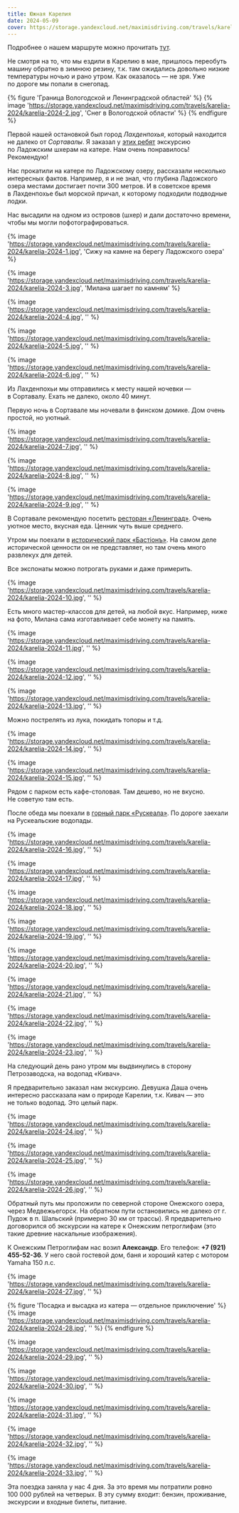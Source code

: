 ```yaml
---
title: Южная Карелия
date: 2024-05-09
cover: https://storage.yandexcloud.net/maximisdriving.com/travels/karelia-2024/karelia-2024-1.jpg
---
```


Подробнее о&nbsp;нашем маршруте можно прочитать [тут](/routes/south-karelia/).

Не&nbsp;смотря на&nbsp;то, что мы&nbsp;ездили в&nbsp;Карелию в&nbsp;мае, пришлось переобуть машину обратно в&nbsp;зимнюю резину, т.к. там ожидались довольно низкие температуры ночью и&nbsp;рано утром. Как оказалось&nbsp;&mdash; не&nbsp;зря. Уже по&nbsp;дороге мы&nbsp;попали в&nbsp;снегопад.

{% figure 'Граница Вологодской и Ленинградской областей' %}
  {% image 'https://storage.yandexcloud.net/maximisdriving.com/travels/karelia-2024/karelia-2024-2.jpg', 'Снег в Вологодской области' %}
{% endfigure %}

Первой нашей остановкой был город _Лахденпохья_, который находится не&nbsp;далеко от&nbsp;_Сортавалы_. Я&nbsp;заказал у&nbsp;[этих ребят](https://vk.com/ladoga20) экскурсию по&nbsp;Ладожским шхерам на&nbsp;катере. Нам очень понравилось! Рекомендую!

Нас прокатили на&nbsp;катере по&nbsp;Ладожскому озеру, рассказали несколько интересных фактов. Например, я&nbsp;и&nbsp;не&nbsp;знал, что глубина Ладожского озера местами достигает почти 300&nbsp;метров. И&nbsp;в&nbsp;советское время в&nbsp;Лахденпохье был морской причал, к&nbsp;которому подходили подводные лодки.

Нас высадили на&nbsp;одном из&nbsp;островов (шхер) и&nbsp;дали достаточно времени, чтобы мы&nbsp;могли пофотографироваться.

{% image 'https://storage.yandexcloud.net/maximisdriving.com/travels/karelia-2024/karelia-2024-1.jpg', 'Сижу на камне на берегу Ладожского озера' %}

{% image 'https://storage.yandexcloud.net/maximisdriving.com/travels/karelia-2024/karelia-2024-3.jpg', 'Милана шагает по камням' %}

{% image 'https://storage.yandexcloud.net/maximisdriving.com/travels/karelia-2024/karelia-2024-4.jpg', '' %}

{% image 'https://storage.yandexcloud.net/maximisdriving.com/travels/karelia-2024/karelia-2024-5.jpg', '' %}

{% image 'https://storage.yandexcloud.net/maximisdriving.com/travels/karelia-2024/karelia-2024-6.jpg', '' %}

Из&nbsp;Лахденпохьи мы&nbsp;отправились к&nbsp;месту нашей ночевки&nbsp;&mdash; в&nbsp;Сортавалу. Ехать не&nbsp;далеко, около 40&nbsp;минут.

Первую ночь в&nbsp;Сортавале мы&nbsp;ночевали в&nbsp;финском домике. Дом очень простой, но&nbsp;уютный.

{% image 'https://storage.yandexcloud.net/maximisdriving.com/travels/karelia-2024/karelia-2024-7.jpg', '' %}

{% image 'https://storage.yandexcloud.net/maximisdriving.com/travels/karelia-2024/karelia-2024-8.jpg', '' %}

{% image 'https://storage.yandexcloud.net/maximisdriving.com/travels/karelia-2024/karelia-2024-9.jpg', '' %}

В&nbsp;Сортавале рекомендую посетить [ресторан &laquo;Ленинград&raquo;](https://vk.com/leningrad_sortavala). Очень уютное место, вкусная еда. Ценник чуть выше среднего.

Утром мы&nbsp;поехали в&nbsp;[исторический парк &laquo;Бастiонъ&raquo;](https://www.bastion-park.com). На&nbsp;самом деле исторической ценности он&nbsp;не&nbsp;представляет, но&nbsp;там очень много развлекух для детей.

Все экспонаты можно потрогать руками и&nbsp;даже примерить.

{% image 'https://storage.yandexcloud.net/maximisdriving.com/travels/karelia-2024/karelia-2024-10.jpg', '' %}

Есть много мастер-классов для детей, на&nbsp;любой вкус. Например, ниже на&nbsp;фото, Милана сама изготавливает себе монету на&nbsp;память.

{% image 'https://storage.yandexcloud.net/maximisdriving.com/travels/karelia-2024/karelia-2024-11.jpg', '' %}

{% image 'https://storage.yandexcloud.net/maximisdriving.com/travels/karelia-2024/karelia-2024-12.jpg', '' %}

{% image 'https://storage.yandexcloud.net/maximisdriving.com/travels/karelia-2024/karelia-2024-13.jpg', '' %}

Можно пострелять из&nbsp;лука, покидать топоры и&nbsp;т.д.

{% image 'https://storage.yandexcloud.net/maximisdriving.com/travels/karelia-2024/karelia-2024-14.jpg', '' %}

{% image 'https://storage.yandexcloud.net/maximisdriving.com/travels/karelia-2024/karelia-2024-15.jpg', '' %}

Рядом с&nbsp;парком есть кафе-столовая. Там дешево, но&nbsp;не&nbsp;вкусно. Не&nbsp;советую там есть.

После обеда мы&nbsp;поехали в&nbsp;[горный парк &laquo;Рускеала&raquo;](https://ruskeala.ru). По&nbsp;дороге заехали на&nbsp;Рускеальские водопады.

{% image 'https://storage.yandexcloud.net/maximisdriving.com/travels/karelia-2024/karelia-2024-16.jpg', '' %}

{% image 'https://storage.yandexcloud.net/maximisdriving.com/travels/karelia-2024/karelia-2024-17.jpg', '' %}

{% image 'https://storage.yandexcloud.net/maximisdriving.com/travels/karelia-2024/karelia-2024-18.jpg', '' %}

{% image 'https://storage.yandexcloud.net/maximisdriving.com/travels/karelia-2024/karelia-2024-19.jpg', '' %}

{% image 'https://storage.yandexcloud.net/maximisdriving.com/travels/karelia-2024/karelia-2024-20.jpg', '' %}

{% image 'https://storage.yandexcloud.net/maximisdriving.com/travels/karelia-2024/karelia-2024-21.jpg', '' %}

{% image 'https://storage.yandexcloud.net/maximisdriving.com/travels/karelia-2024/karelia-2024-22.jpg', '' %}

{% image 'https://storage.yandexcloud.net/maximisdriving.com/travels/karelia-2024/karelia-2024-23.jpg', '' %}

На&nbsp;следующий день рано утром мы&nbsp;выдвинулись в&nbsp;сторону Петрозаводска, на&nbsp;водопад &laquo;Кивач&raquo;.

Я&nbsp;предварительно заказал нам экскурсию. Девушка Даша очень интересно рассказала нам о&nbsp;природе Карелии, т.к. Кивач&nbsp;&mdash; это не&nbsp;только водопад. Это целый парк.

{% image 'https://storage.yandexcloud.net/maximisdriving.com/travels/karelia-2024/karelia-2024-24.jpg', '' %}

{% image 'https://storage.yandexcloud.net/maximisdriving.com/travels/karelia-2024/karelia-2024-25.jpg', '' %}

{% image 'https://storage.yandexcloud.net/maximisdriving.com/travels/karelia-2024/karelia-2024-26.jpg', '' %}

Обратный путь мы&nbsp;проложили по&nbsp;северной стороне Онежского озера, через Медвежьегорск. На&nbsp;обратном пути остановились не&nbsp;далеко от&nbsp;г. Пудож в&nbsp;п. Шальский (примерно 30&nbsp;км от&nbsp;трассы). Я&nbsp;предварительно договорился об&nbsp;экскурсии на&nbsp;катере к&nbsp;Онежским петроглифам (это такие древние наскальные изображения).

К&nbsp;Онежским Петроглифам нас возил **Александр**. Его телефон: **+7 (921) 455-52-36**. У&nbsp;него свой гостевой дом, баня и&nbsp;хороший катер с&nbsp;мотором Yamaha 150 л.с.

{% image 'https://storage.yandexcloud.net/maximisdriving.com/travels/karelia-2024/karelia-2024-27.jpg', '' %}

{% figure 'Посадка и высадка из катера — отдельное приключение' %}
  {% image 'https://storage.yandexcloud.net/maximisdriving.com/travels/karelia-2024/karelia-2024-28.jpg', '' %}
{% endfigure %}

{% image 'https://storage.yandexcloud.net/maximisdriving.com/travels/karelia-2024/karelia-2024-29.jpg', '' %}

{% image 'https://storage.yandexcloud.net/maximisdriving.com/travels/karelia-2024/karelia-2024-30.jpg', '' %}

{% image 'https://storage.yandexcloud.net/maximisdriving.com/travels/karelia-2024/karelia-2024-31.jpg', '' %}

{% image 'https://storage.yandexcloud.net/maximisdriving.com/travels/karelia-2024/karelia-2024-32.jpg', '' %}

{% image 'https://storage.yandexcloud.net/maximisdriving.com/travels/karelia-2024/karelia-2024-33.jpg', '' %}

Эта поездка заняла у&nbsp;нас 4&nbsp;дня. За&nbsp;это время мы&nbsp;потратили ровно 100&nbsp;000 рублей на&nbsp;четверых. В&nbsp;эту сумму входит: бензин, проживание, экскурсии и&nbsp;входные билеты, питание.
